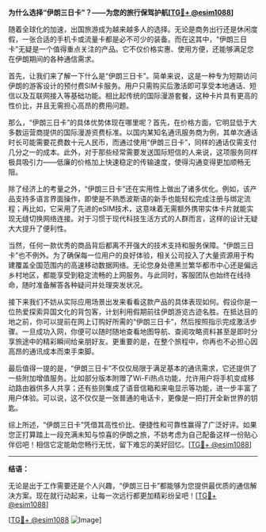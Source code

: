 **为什么选择“伊朗三日卡”？——为您的旅行保驾护航[[TG💪+ @esim1088](https://t.me/s/esim1088)]**

随着全球化的加速，出国旅游成为越来越多人的选择。无论是商务出行还是休闲度假，一张合适的手机卡或流量卡都是必不可少的装备。而在这其中，“伊朗三日卡”无疑是一个值得重点关注的产品。它不仅价格实惠、使用方便，还能够满足您在伊朗期间的各种通信需求。

首先，让我们来了解一下什么是“伊朗三日卡”。简单来说，这是一种专为短期访问伊朗的游客设计的预付费SIM卡服务。用户只需购买后激活即可享受本地通话、短信以及互联网接入等基础功能。相比起传统的国际漫游套餐，这种卡片具有更高的性价比，并且无需担心高昂的费用问题。

那么，“伊朗三日卡”的具体优势体现在哪里呢？首先，在价格方面，它明显低于大多数运营商提供的国际漫游资费标准。以国内某知名通讯服务商为例，其单次通话时长可能需要花费数十元人民币，而通过使用“伊朗三日卡”，同样的通话仅需支付几分之一的成本。此外，对于那些经常需要发送国际短信的人来说，这项服务同样极具吸引力——低廉的价格加上快速稳定的传输速度，使得沟通变得更加顺畅无阻。

除了经济上的考量之外，“伊朗三日卡”还在实用性上做出了诸多优化。例如，该产品支持多语言界面操作，即使是不熟悉波斯语的新手也能轻松完成注册与绑定流程；再比如，它采用了先进的eSIM技术，这意味着无需额外携带实体卡片就能实现无缝切换网络连接。对于习惯于现代科技生活方式的人群而言，这样的设计无疑大大提升了便利性。

当然，任何一款优秀的商品背后都离不开强大的技术支持和服务保障。“伊朗三日卡”也不例外。为了确保每一位用户的良好体验，相关公司投入了大量资源用于构建覆盖全国范围内的高速移动数据网络。无论您身处德黑兰繁华都市中心还是偏远乡村地区，都能享受到稳定流畅的上网服务。与此同时，客服团队也始终在线待命，随时准备解答各种疑问并处理突发状况。

接下来我们不妨从实际应用场景出发来看看这款产品的具体表现如何。假设你是一位热爱探索异国文化的背包客，计划利用假期前往伊朗游览古迹名胜。在抵达目的地之前，你可以提前在网上订购好所需的“伊朗三日卡”，然后按照指示完成激活步骤。一旦成功入网，你便可以随时随地查看地图导航、查阅攻略资料甚至是即时分享旅途中的精彩瞬间给亲朋好友。更重要的是，在整个旅程中，你再也不必担心因高昂的通讯成本而束手束脚。

最后值得一提的是，“伊朗三日卡”不仅仅局限于满足基本的通讯需求，它还提供了一些附加增值服务。比如部分版本附赠了Wi-Fi热点功能，允许用户将手机变成移动路由器供多人共享；还有些则集成了语音信箱和来电显示等功能，进一步丰富了用户体验。可以说，这不仅仅是一张普通的电话卡，更像是一把打开全新世界的钥匙。

综上所述，“伊朗三日卡”凭借其高性价比、便捷性和可靠性赢得了广泛好评。如果您正打算踏上一段充满未知与惊喜的伊朗之旅，不妨考虑为自己配备这样一份贴心伴侣吧！相信它定能助您畅行无忧，留下难忘的美好回忆。[[TG💪+ @esim1088](https://t.me/s/esim1088)]

---

**结语：**

无论是出于工作需要还是个人兴趣，“伊朗三日卡”都能够为您提供最优质的通信解决方案。现在就行动起来，让每一次远行都更加精彩纷呈吧！[[TG💪+ @esim1088](https://t.me/s/esim1088)] 

[[TG💪+ @esim1088](https://t.me/s/esim1088) ![Image](https://i.postimg.cc/4NQfJmqS/Snipaste-2025-05-13-00-14-12.png)]
